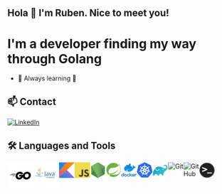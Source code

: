 ##  Hola 👋  I'm Ruben. Nice to meet you!


<!--
**joseruben-rg/joseruben-rg** is a ✨ _special_ ✨ repository because its `README.md` (this file) appears on your GitHub profile.
-->

# I'm a developer finding my way through Golang

- 🌱  Always learning :book:

## 📫 Contact

[<img alt="LinkedIn" width="40" height="32" src="https://cdn.jsdelivr.net/npm/simple-icons@v3/icons/linkedin.svg" />][LinkedIn]


## 🛠 Languages and Tools

<img align="left" alt="Go" width="58" src="https://raw.githubusercontent.com/github/explore/80688e429a7d4ef2fca1e82350fe8e3517d3494d/topics/go/go.png" />
<img align="left" alt="Java" width="58" src="https://raw.githubusercontent.com/github/explore/5c058a388828bb5fde0bcafd4bc867b5bb3f26f3/topics/java/java.png" />
<img align="left" alt="Kotlin" width="35" src="https://raw.githubusercontent.com/github/explore/5c058a388828bb5fde0bcafd4bc867b5bb3f26f3/topics/kotlin/kotlin.png" />
<img align="left" alt="JavaScript" width="35" src="https://raw.githubusercontent.com/github/explore/80688e429a7d4ef2fca1e82350fe8e3517d3494d/topics/javascript/javascript.png" />
<img align="left" alt="Node" width="35" src="https://raw.githubusercontent.com/github/explore/80688e429a7d4ef2fca1e82350fe8e3517d3494d/topics/nodejs/nodejs.png" />
<img align="left" alt="Spring" height="35" src="https://raw.githubusercontent.com/github/explore/80688e429a7d4ef2fca1e82350fe8e3517d3494d/topics/spring-boot/spring-boot.png">
<img align="left" alt="Docker" width="35" src="https://raw.githubusercontent.com/github/explore/80688e429a7d4ef2fca1e82350fe8e3517d3494d/topics/docker/docker.png" />
<img align="left" alt="Kubernetes" width="35" src="https://raw.githubusercontent.com/kubernetes/kubernetes/master/logo/logo.png" />
<img align="left" alt="Gradle" height="35" src="https://raw.githubusercontent.com/github/explore/59009b1589a883459c0ae19044e3e7e3ec0c4e0a/topics/gradle/gradle.png">
<img align="left" alt="Git" width="35" src="https://www.vectorlogo.zone/logos/git-scm/git-scm-icon.svg" />
<img align="left" alt="GitHub" width="35" src="https://cdn.jsdelivr.net/npm/simple-icons@v3/icons/github.svg" />
<img align="left" alt="Terminal" width="35" src="https://raw.githubusercontent.com/github/explore/80688e429a7d4ef2fca1e82350fe8e3517d3494d/topics/terminal/terminal.png" />

[LinkedIn]: https://www.linkedin.com/in/jose-ruben-rodr%C3%ADguez-garc%C3%ADa-a121842a/
